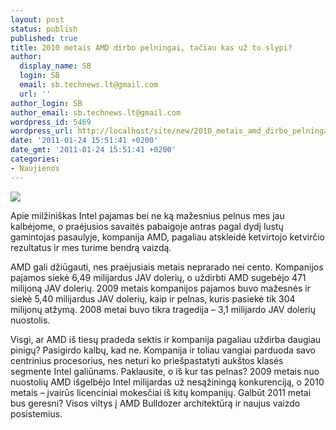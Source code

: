 ```yaml
---
layout: post
status: publish
published: true
title: 2010 metais AMD dirbo pelningai, tačiau kas už to slypi?
author:
  display_name: SB
  login: SB
  email: sb.technews.lt@gmail.com
  url: ''
author_login: SB
author_email: sb.technews.lt@gmail.com
wordpress_id: 5469
wordpress_url: http://localhost/site/new/2010_metais_amd_dirbo_pelningai_taciau_kas_uz_to_slypi/
date: '2011-01-24 15:51:41 +0200'
date_gmt: '2011-01-24 15:51:41 +0200'
categories:
- Naujienos
---
```

<div class="imgright"><img src="http://technews.lt/upload/1amd_bulldozer.jpg"  /></div>
<p>Apie milžiniškas Intel pajamas bei ne ką mažesnius pelnus mes jau kalbėjome, o praėjusios savaitės pabaigoje antras pagal dydį lustų gamintojas pasaulyje, kompanija AMD, pagaliau atskleidė ketvirtojo ketvirčio rezultatus ir mes turime bendrą vaizdą.</p>
<p>AMD gali džiūgauti, nes praėjusiais metais neprarado nei cento. Kompanijos pajamos siekė 6,49 milijardus JAV dolerių, o uždirbti AMD sugebėjo 471 milijoną JAV dolerių. 2009 metais kompanijos pajamos buvo mažesnės ir siekė 5,40 milijardus JAV dolerių, kaip ir pelnas, kuris pasiekė tik 304 milijonų atžymą. 2008 metai buvo tikra tragedija – 3,1 milijardo JAV dolerių nuostolis.</p>
<p>Visgi, ar AMD iš tiesų pradeda sektis ir kompanija pagaliau uždirba daugiau pinigų? Pasigirdo kalbų, kad ne. Kompanija ir toliau vangiai parduoda savo centrinius procesorius, nes neturi ko priešpastatyti aukštos klasės segmente Intel galiūnams. Paklausite, o iš kur tas pelnas? 2009 metais nuo nuostolių AMD išgelbėjo Intel milijardas už nesąžiningą konkurenciją, o 2010 metais – įvairūs licenciniai mokesčiai iš kitų kompanijų. Galbūt 2011 metai bus geresni? Visos viltys į AMD Bulldozer architektūrą ir naujus vaizdo posistemius.<br /></p>

